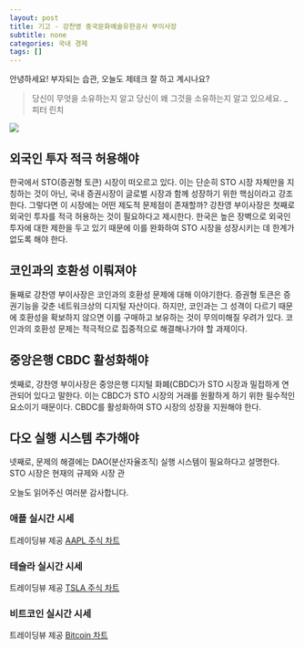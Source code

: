 ```yaml
---
layout: post
title: 기고 - 강찬영 중국문화예술유한공사 부이사장
subtitle: none
categories: 국내 경제
tags: []
---
```


안녕하세요! 부자되는 습관, 오늘도 제테크 잘 하고 계시나요?

> 당신이 무엇을 소유하는지 알고 당신이 왜 그것을 소유하는지 알고 있으세요. _ 피터 린치





![](https://source.unsplash.com/800x450/?luxury)

##  외국인 투자 적극 허용해야
한국에서 STO(증권형 토큰) 시장이 떠오르고 있다. 이는 단순히 STO 시장 자체만을 지칭하는 것이 아닌, 국내 증권시장이 글로벌 시장과 함께 성장하기 위한 핵심이라고 강조한다. 그렇다면 이 시장에는 어떤 제도적 문제점이 존재할까? 강찬영 부이사장은 첫째로 외국인 투자를 적극 허용하는 것이 필요하다고 제시한다. 한국은 높은 장벽으로 외국인 투자에 대한 제한을 두고 있기 때문에 이를 완화하여 STO 시장을 성장시키는 데 한계가 없도록 해야 한다.

## 코인과의 호환성 이뤄져야
둘째로 강찬영 부이사장은 코인과의 호환성 문제에 대해 이야기한다. 증권형 토큰은 증권기능을 갖춘 네트워크상의 디지털 자산이다. 하지만, 코인과는 그 성격이 다르기 때문에 호환성을 확보하지 않으면 이를 구매하고 보유하는 것이 무의미해질 우려가 있다. 코인과의 호환성 문제는 적극적으로 집중적으로 해결해나가야 할 과제이다.

## 중앙은행 CBDC 활성화해야
셋째로, 강찬영 부이사장은 중앙은행 디지털 화폐(CBDC)가 STO 시장과 밀접하게 연관되어 있다고 말한다. 이는 CBDC가 STO 시장의 거래를 원활하게 하기 위한 필수적인 요소이기 때문이다. CBDC를 활성화하여 STO 시장의 성장을 지원해야 한다.

## 다오 실행 시스템 추가해야
넷째로, 문제의 해결에는 DAO(분산자율조직) 실행 시스템이 필요하다고 설명한다. STO 시장은 현재의 규제와 시장 관

오늘도 읽어주신 여러분 감사합니다.

### 애플 실시간 시세


<!-- TradingView Widget BEGIN -->
<div class="tradingview-widget-container">
  <div id="tradingview_6a264"></div>
  <div class="tradingview-widget-copyright">트레이딩뷰 제공 <a href="https://kr.tradingview.com/symbols/NASDAQ-AAPL/" rel="noopener" target="_blank"><span class="blue-text">AAPL 주식 차트</span></a></div>
  <script type="text/javascript" src="https://s3.tradingview.com/tv.js"></script>
  <script type="text/javascript">
  new TradingView.widget(
  {
  "autosize": true,
  "symbol": "NASDAQ:AAPL",
  "interval": "D",
  "timezone": "Asia/Seoul",
  "theme": "light",
  "style": "1",
  "locale": "kr",
  "toolbar_bg": "#f1f3f6",
  "enable_publishing": false,
  "hide_top_toolbar": true,
  "hide_legend": true,
  "save_image": false,
  "container_id": "tradingview_6a264"
}
  );
  </script>
</div>
<!-- TradingView Widget END -->


### 테슬라 실시간 시세


<!-- TradingView Widget BEGIN -->
<div class="tradingview-widget-container">
  <div id="tradingview_39d77"></div>
  <div class="tradingview-widget-copyright">트레이딩뷰 제공 <a href="https://kr.tradingview.com/symbols/NASDAQ-TSLA/" rel="noopener" target="_blank"><span class="blue-text">TSLA 주식 차트</span></a></div>
  <script type="text/javascript" src="https://s3.tradingview.com/tv.js"></script>
  <script type="text/javascript">
  new TradingView.widget(
  {
  "autosize": true,
  "symbol": "NASDAQ:TSLA",
  "interval": "D",
  "timezone": "Asia/Seoul",
  "theme": "light",
  "style": "1",
  "locale": "kr",
  "toolbar_bg": "#f1f3f6",
  "enable_publishing": false,
  "hide_top_toolbar": true,
  "hide_legend": true,
  "save_image": false,
  "container_id": "tradingview_39d77"
}
  );
  </script>
</div>
<!-- TradingView Widget END -->


### 비트코인 실시간 시세


<!-- TradingView Widget BEGIN -->
<div class="tradingview-widget-container">
  <div id="tradingview_3f91e"></div>
  <div class="tradingview-widget-copyright">트레이딩뷰 제공 <a href="https://kr.tradingview.com/symbols/BTCUSD/?exchange=BITSTAMP" rel="noopener" target="_blank"><span class="blue-text">Bitcoin 차트</span></a></div>
  <script type="text/javascript" src="https://s3.tradingview.com/tv.js"></script>
  <script type="text/javascript">
  new TradingView.widget(
  {
  "autosize": true,
  "symbol": "BITSTAMP:BTCUSD",
  "interval": "D",
  "timezone": "Asia/Seoul",
  "theme": "light",
  "style": "1",
  "locale": "kr",
  "toolbar_bg": "#f1f3f6",
  "enable_publishing": false,
  "hide_top_toolbar": true,
  "hide_legend": true,
  "save_image": false,
  "container_id": "tradingview_3f91e"
}
  );
  </script>
</div>
<!-- TradingView Widget END -->

